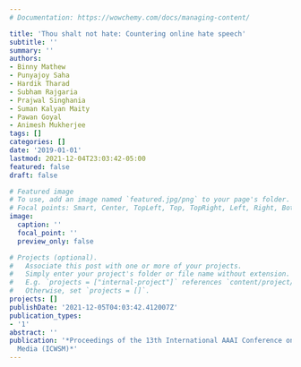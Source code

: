 ```yaml
---
# Documentation: https://wowchemy.com/docs/managing-content/

title: 'Thou shalt not hate: Countering online hate speech'
subtitle: ''
summary: ''
authors:
- Binny Mathew
- Punyajoy Saha
- Hardik Tharad
- Subham Rajgaria
- Prajwal Singhania
- Suman Kalyan Maity
- Pawan Goyal
- Animesh Mukherjee
tags: []
categories: []
date: '2019-01-01'
lastmod: 2021-12-04T23:03:42-05:00
featured: false
draft: false

# Featured image
# To use, add an image named `featured.jpg/png` to your page's folder.
# Focal points: Smart, Center, TopLeft, Top, TopRight, Left, Right, BottomLeft, Bottom, BottomRight.
image:
  caption: ''
  focal_point: ''
  preview_only: false

# Projects (optional).
#   Associate this post with one or more of your projects.
#   Simply enter your project's folder or file name without extension.
#   E.g. `projects = ["internal-project"]` references `content/project/deep-learning/index.md`.
#   Otherwise, set `projects = []`.
projects: []
publishDate: '2021-12-05T04:03:42.412007Z'
publication_types:
- '1'
abstract: ''
publication: '*Proceedings of the 13th International AAAI Conference on Web and Social
  Media (ICWSM)*'
---
```

